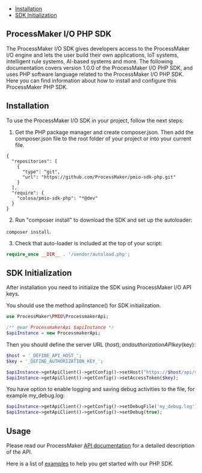 * [Installation](#header-installation)
* [SDK Initialization](#sdk-initialization)


## ProcessMaker I/O PHP SDK

The ProcessMaker I/O SDK gives developers access to the ProcessMaker I/O engine and lets the user build their own applications, IoT systems, intelligent rule systems, AI-based systems and more.
The following documentation covers version 1.0.0 of the ProcessMaker I/O PHP SDK, and uses PHP software language related to the ProcessMaker I/O PHP SDK. Here you can find information about how to install and configure this ProcessMaker PHP SDK.

## Installation

To use the ProcessMaker I/O SDK in your project, follow the next steps:

1. Get the PHP package manager and create composer.json. Then add the composer.json file to the root folder of your project or into your current file.

```
{
  "repositories": [
    {
      "type": "git",
      "url": "https://github.com/ProcessMaker/pmio-sdk-php.git"
    }
  ],
  "require": {
    "colosa/pmio-sdk-php": "*@dev"
  }
}
```

2.  Run "composer install" to download the SDK and set up the autoloader:

`composer install`.

3. Check that auto-loader is included at the top of your script:

```php
require_once __DIR__ . '/vendor/autoload.php';
```

## SDK Initialization

After installation you need to initialize the SDK using ProcessMaker I/O API keys.

You should use the method apiInstance() for SDK initialization.

```php
use ProcessMaker\PMIO\ProcessmakerApi;

/** @var ProcessmakerApi $apiInstance */
$apiInstance = new ProcessmakerApi;
```
Then you should define the server URL ($host), and authorization API key ($key):

```php
$host = '_DEFINE_API_HOST_';
$key = '_DEFINE_AUTHORIZATION_KEY_';

$apiInstance->getApiClient()->getConfig()->setHost("https://$host/api/v1");
$apiInstance->getApiClient()->getConfig()->setAccessToken($key);
```
You have option to enable logging and saving debug activities to the file, for example my_debug.log:

```php
$apiInstance->getApiClient()->getConfig()->setDebugFile('my_debug.log');
$apiInstance->getApiClient()->getConfig()->setDebug(true);
```

## Usage 

Please read our ProcessMaker [API documentation](https://docs.api.processmaker.io/) for a detailed description of the API.

Here is a list of [examples](USAGE.md) to help you get started with our PHP SDK.